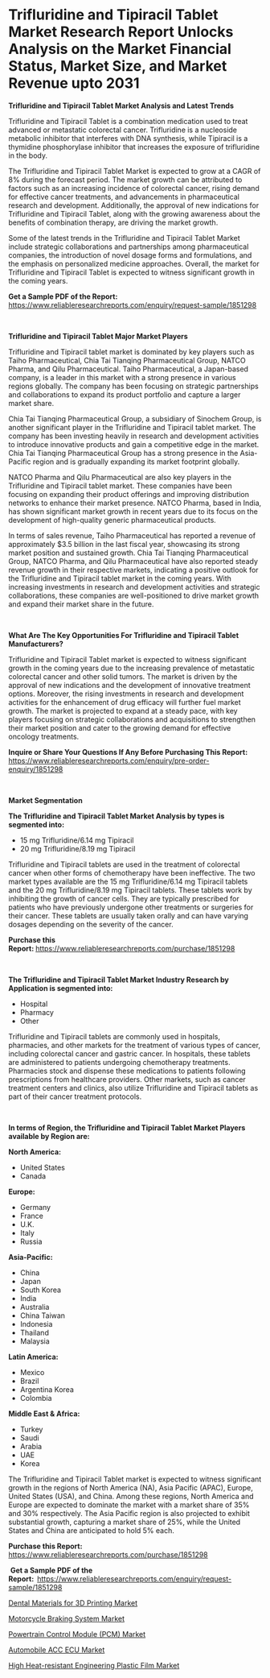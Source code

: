 <p><h1>Trifluridine and Tipiracil Tablet Market Research Report Unlocks Analysis on the Market Financial Status, Market Size, and Market Revenue upto 2031</h1></p><p><strong>Trifluridine and Tipiracil Tablet Market Analysis and Latest Trends</strong></p>
<p><p>Trifluridine and Tipiracil Tablet is a combination medication used to treat advanced or metastatic colorectal cancer. Trifluridine is a nucleoside metabolic inhibitor that interferes with DNA synthesis, while Tipiracil is a thymidine phosphorylase inhibitor that increases the exposure of trifluridine in the body.</p><p>The Trifluridine and Tipiracil Tablet Market is expected to grow at a CAGR of 8% during the forecast period. The market growth can be attributed to factors such as an increasing incidence of colorectal cancer, rising demand for effective cancer treatments, and advancements in pharmaceutical research and development. Additionally, the approval of new indications for Trifluridine and Tipiracil Tablet, along with the growing awareness about the benefits of combination therapy, are driving the market growth.</p><p>Some of the latest trends in the Trifluridine and Tipiracil Tablet Market include strategic collaborations and partnerships among pharmaceutical companies, the introduction of novel dosage forms and formulations, and the emphasis on personalized medicine approaches. Overall, the market for Trifluridine and Tipiracil Tablet is expected to witness significant growth in the coming years.</p></p>
<p><strong>Get a Sample PDF of the Report:&nbsp;</strong> <a href="https://www.reliableresearchreports.com/enquiry/request-sample/1851298">https://www.reliableresearchreports.com/enquiry/request-sample/1851298</a></p>
<p>&nbsp;</p>
<p><strong>Trifluridine and Tipiracil Tablet Major Market Players</strong></p>
<p><p>Trifluridine and Tipiracil tablet market is dominated by key players such as Taiho Pharmaceutical, Chia Tai Tianqing Pharmaceutical Group, NATCO Pharma, and Qilu Pharmaceutical. Taiho Pharmaceutical, a Japan-based company, is a leader in this market with a strong presence in various regions globally. The company has been focusing on strategic partnerships and collaborations to expand its product portfolio and capture a larger market share.</p><p>Chia Tai Tianqing Pharmaceutical Group, a subsidiary of Sinochem Group, is another significant player in the Trifluridine and Tipiracil tablet market. The company has been investing heavily in research and development activities to introduce innovative products and gain a competitive edge in the market. Chia Tai Tianqing Pharmaceutical Group has a strong presence in the Asia-Pacific region and is gradually expanding its market footprint globally.</p><p>NATCO Pharma and Qilu Pharmaceutical are also key players in the Trifluridine and Tipiracil tablet market. These companies have been focusing on expanding their product offerings and improving distribution networks to enhance their market presence. NATCO Pharma, based in India, has shown significant market growth in recent years due to its focus on the development of high-quality generic pharmaceutical products.</p><p>In terms of sales revenue, Taiho Pharmaceutical has reported a revenue of approximately $3.5 billion in the last fiscal year, showcasing its strong market position and sustained growth. Chia Tai Tianqing Pharmaceutical Group, NATCO Pharma, and Qilu Pharmaceutical have also reported steady revenue growth in their respective markets, indicating a positive outlook for the Trifluridine and Tipiracil tablet market in the coming years. With increasing investments in research and development activities and strategic collaborations, these companies are well-positioned to drive market growth and expand their market share in the future.</p></p>
<p>&nbsp;</p>
<p><strong>What Are The Key Opportunities For Trifluridine and Tipiracil Tablet Manufacturers?</strong></p>
<p><p>Trifluridine and Tipiracil Tablet market is expected to witness significant growth in the coming years due to the increasing prevalence of metastatic colorectal cancer and other solid tumors. The market is driven by the approval of new indications and the development of innovative treatment options. Moreover, the rising investments in research and development activities for the enhancement of drug efficacy will further fuel market growth. The market is projected to expand at a steady pace, with key players focusing on strategic collaborations and acquisitions to strengthen their market position and cater to the growing demand for effective oncology treatments.</p></p>
<p><strong>Inquire or Share Your Questions If Any Before Purchasing This Report:</strong> <a href="https://www.reliableresearchreports.com/enquiry/pre-order-enquiry/1851298">https://www.reliableresearchreports.com/enquiry/pre-order-enquiry/1851298</a></p>
<p>&nbsp;</p>
<p><strong>Market Segmentation</strong></p>
<p><strong>The Trifluridine and Tipiracil Tablet Market Analysis by types is segmented into:</strong></p>
<p><ul><li>15 mg Trifluridine/6.14 mg Tipiracil</li><li>20 mg Trifluridine/8.19 mg Tipiracil</li></ul></p>
<p><p>Trifluridine and Tipiracil tablets are used in the treatment of colorectal cancer when other forms of chemotherapy have been ineffective. The two market types available are the 15 mg Trifluridine/6.14 mg Tipiracil tablets and the 20 mg Trifluridine/8.19 mg Tipiracil tablets. These tablets work by inhibiting the growth of cancer cells. They are typically prescribed for patients who have previously undergone other treatments or surgeries for their cancer. These tablets are usually taken orally and can have varying dosages depending on the severity of the cancer.</p></p>
<p><strong>Purchase this Report:&nbsp;</strong><a href="https://www.reliableresearchreports.com/purchase/1851298">https://www.reliableresearchreports.com/purchase/1851298</a></p>
<p>&nbsp;</p>
<p><strong>The Trifluridine and Tipiracil Tablet Market Industry Research by Application is segmented into:</strong></p>
<p><ul><li>Hospital</li><li>Pharmacy</li><li>Other</li></ul></p>
<p><p>Trifluridine and Tipiracil tablets are commonly used in hospitals, pharmacies, and other markets for the treatment of various types of cancer, including colorectal cancer and gastric cancer. In hospitals, these tablets are administered to patients undergoing chemotherapy treatments. Pharmacies stock and dispense these medications to patients following prescriptions from healthcare providers. Other markets, such as cancer treatment centers and clinics, also utilize Trifluridine and Tipiracil tablets as part of their cancer treatment protocols.</p></p>
<p>&nbsp;</p>
<p><strong>In terms of Region, the Trifluridine and Tipiracil Tablet Market Players available by Region are:</strong></p>
<p>
    <p> <strong> North America: </strong>
        <ul>
            <li>United States</li>
            <li>Canada</li>
        </ul>
        </p> 
    <p> <strong> Europe: </strong>
        <ul>
            <li>Germany</li>
            <li>France</li>
            <li>U.K.</li>
            <li>Italy</li>
            <li>Russia</li>
        </ul>
        </p> 
    <p> <strong> Asia-Pacific: </strong>
        <ul>
            <li>China</li>
            <li>Japan</li>
            <li>South Korea</li>
            <li>India</li>
            <li>Australia</li>
            <li>China Taiwan</li>
            <li>Indonesia</li>
            <li>Thailand</li>
            <li>Malaysia</li>
        </ul>
        </p> 
    <p> <strong> Latin America: </strong>
        <ul>
            <li>Mexico</li>
            <li>Brazil</li>
            <li>Argentina Korea</li>
            <li>Colombia</li>
        </ul>
        </p> 
    <p> <strong> Middle East & Africa: </strong>
        <ul>
            <li>Turkey</li>
            <li>Saudi</li>
            <li>Arabia</li>
            <li>UAE</li>
            <li>Korea</li>
        </ul>
    </p>
    </p>
<p><p>The Trifluridine and Tipiracil Tablet market is expected to witness significant growth in the regions of North America (NA), Asia Pacific (APAC), Europe, United States (USA), and China. Among these regions, North America and Europe are expected to dominate the market with a market share of 35% and 30% respectively. The Asia Pacific region is also projected to exhibit substantial growth, capturing a market share of 25%, while the United States and China are anticipated to hold 5% each.</p></p>
<p><strong>Purchase this Report: </strong><a href="https://www.reliableresearchreports.com/purchase/1851298">https://www.reliableresearchreports.com/purchase/1851298</a></p>
<p>&nbsp;<strong>Get a Sample PDF of the Report:&nbsp;&nbsp;</strong><a href="https://www.reliableresearchreports.com/enquiry/request-sample/1851298">https://www.reliableresearchreports.com/enquiry/request-sample/1851298</a></p>
<p><strong></strong></p>
<p><p><a href="https://issuu.com/reportprime-2/docs/dental-materials-for-3d-printing-market-size-2030.">Dental Materials for 3D Printing Market</a></p><p><a href="https://github.com/PeterParrish5/Market-Research-Report-List-3/blob/main/motorcycle-braking-system-market.md">Motorcycle Braking System Market</a></p><p><a href="https://github.com/laholand/Market-Research-Report-List-2/blob/main/powertrain-control-module-pcm-market.md">Powertrain Control Module (PCM) Market</a></p><p><a href="https://github.com/Sinjinluong3e0awx2m195k76/Market-Research-Report-List-1/blob/main/automobile-acc-ecu-market.md">Automobile ACC ECU Market</a></p><p><a href="https://issuu.com/reportprime-2/docs/high-heat-resistant-engineering-plastic-film-marke">High Heat-resistant Engineering Plastic Film Market</a></p></p>
